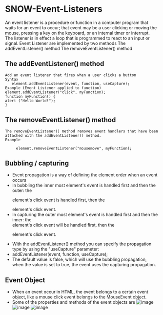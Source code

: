 # SNOW-Event-Listeners

An event listener is a procedure or function in a computer program that waits for an event to occur; that event may be a user clicking or moving the mouse, pressing a key on the keyboard, or an internal timer or interrupt. 
The listener is in effect a loop that is programmed to react to an input or signal.
Event Listener are implemented by two methods
The addEventListener() method
The removeEventListener() method

## The addEventListener() method


```
Add an event listener that fires when a user clicks a button
Syntax
   element.addEventListener(event, function, useCapture);
Example (Event Listener applied to function)
element.addEventListener("click", myFunction);
function myFunction() { 
alert ("Hello World!");
}

```

## The removeEventListener() method
```
The removeEventListener() method removes event handlers that have been attached with the addEventListener() method.
Example

     element.removeEventListener("mousemove", myFunction);
```
## Bubbling / capturing
- Event propagation is a way of defining the element order when an event occurs
- In bubbling the inner most element's event is handled first and then the outer: the <p> element's click event is handled first, then the <div> element's click event.
- In capturing the outer most element's event is handled first and then the inner: the <div> element's click event will be handled first, then the <p> element's click event.
 - With the addEventListener() method you can specify the propagation type by using the "useCapture" parameter:
- addEventListener(event, function, useCapture);
- The default value is false, which will use the bubbling propagation, when the value is set to true, the event uses the capturing propagation.


## Event Object
- When an event occur in HTML, the event belongs to a certain event object, like a mouse click event belongs to the MouseEvent object.
- Some of the properties and methods of the event objects are
![image](https://user-images.githubusercontent.com/12488769/148699808-f09dac14-0061-47b1-a1d0-195bafffe310.png)
  ![image](https://user-images.githubusercontent.com/12488769/148699814-8e08f61d-5b93-48be-a7e0-debb065f08a1.png)
![image](https://user-images.githubusercontent.com/12488769/148699823-25b2d7cc-9fc8-432d-8fdd-cd2f1a2dd009.png)



